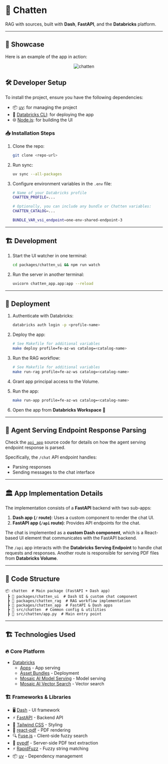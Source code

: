 # 🚀 Chatten

RAG with sources, built with **Dash**, **FastAPI**, and the **Databricks** platform.

---

## 💫 Showcase

Here is an example of the app in action:

<div style="text-align: center;">
  <img src="assets/showcase.gif" alt="chatten" style="max-width: 800px; height: auto;">
</div>


## 🛠 Developer Setup

To install the project, ensure you have the following dependencies:

- 📦 [uv](https://docs.astral.sh/uv/): for managing the project
- 🚀 [Databricks CLI](https://docs.databricks.com/dev-tools/cli/index.html): for deploying the app
- 🌐 [Node.js](https://nodejs.org/en/): for building the UI

### 📥 Installation Steps

1. Clone the repo:

   ```bash
   git clone <repo-url>
   ```

2. Run sync:

   ```bash
   uv sync --all-packages
   ```

3. Configure environment variables in the `.env` file:

   ```bash
   # Name of your Databricks profile
   CHATTEN_PROFILE=...
   
   # Optionally, you can include any bundle or Chatten variables:
   CHATTEN_CATALOG=...
   
   BUNDLE_VAR_vsi_endpoint=one-env-shared-endpoint-3
   ```

---

## 🏗 Development

1. Start the UI watcher in one terminal:

   ```bash
   cd packages/chatten_ui && npm run watch
   ```

2. Run the server in another terminal:

   ```bash
   uvicorn chatten_app.app:app --reload
   ```

---

## 🚀 Deployment

1. Authenticate with Databricks:

   ```bash
   databricks auth login -p <profile-name>
   ```

2. Deploy the app:

   ```bash
   # See Makefile for additional variables
   make deploy profile=fe-az-ws catalog=<catalog-name>
   ```

3. Run the RAG workflow:

   ```bash
   # See Makefile for additional variables
   make run-rag profile=fe-az-ws catalog=<catalog-name>
   ```

4. Grant app principal access to the Volume.
5. Run the app:

   ```bash
   make run-app profile=fe-az-ws catalog=<catalog-name>
   ```

6. Open the app from **Databricks Workspace** 🎉

---

## 🤖 Agent Serving Endpoint Response Parsing

Check the [`api_app`](packages/chatten_app/chatten_app/api_app.py) source code for details on how the agent serving endpoint response is parsed.

Specifically, the `/chat` API endpoint handles:
- Parsing responses
- Sending messages to the chat interface

---

## 🏛 App Implementation Details

The implementation consists of a **FastAPI** backend with two sub-apps:

1. **Dash app (`/` route)**: Uses a custom component to render the chat UI.
2. **FastAPI app (`/api` route)**: Provides API endpoints for the chat.

The chat is implemented as a **custom Dash component**, which is a React-based UI element that communicates with the FastAPI backend.

The `/api` app interacts with the **Databricks Serving Endpoint** to handle chat requests and responses. Another route is responsible for serving PDF files from **Databricks Volume**.

---

## 📂 Code Structure

```
📦 chatten  # Main package (FastAPI + Dash app)
 ┣ 📂 packages/chatten_ui  # Dash UI & custom chat component
 ┣ 📂 packages/chatten_rag  # RAG workflow implementation
 ┣ 📂 packages/chatten_app  # FastAPI & Dash apps
 ┣ 📂 src/chatten  # Common config & utilities
 ┣ 📂 src/chatten/app.py  # Main entry point
```

---

## 🏗 Technologies Used

### 🔥 Core Platform
- [Databricks](https://databricks.com/)
  - [Apps](https://www.databricks.com/product/databricks-apps) - App serving
  - [Asset Bundles](https://docs.databricks.com/en/dev-tools/bundles/index.html) - Deployment
  - [Mosaic AI Model Serving](https://docs.databricks.com/en/machine-learning/model-serving/index.html) - Model serving
  - [Mosaic AI Vector Search](https://docs.databricks.com/en/generative-ai/vector-search.html) - Vector search

### 🏗 Frameworks & Libraries
- 🖥 [Dash](https://dash.plotly.com/) - UI framework
- ⚡ [FastAPI](https://fastapi.tiangolo.com/) - Backend API
- 🎨 [Tailwind CSS](https://tailwindcss.com/) - Styling
- 📄 [react-pdf](https://github.com/wojtekmaj/react-pdf) - PDF rendering
- 🔍 [Fuse.js](https://www.fusejs.io/) - Client-side fuzzy search
- 📜 [pypdf](https://pypdf.readthedocs.io/en/stable/) - Server-side PDF text extraction
- ⚡ [RapidFuzz](https://pypi.org/project/RapidFuzz/) - Fuzzy string matching
- 📦 [uv](https://docs.astral.sh/uv/) - Dependency management
